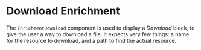 # Download Enrichment

The `EnrichmentDownload` component is used to display a *Download* block, to give the user a way to download a file. It expects very few things: a name for the resource to download, and a path to find the actual resource. 
